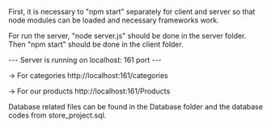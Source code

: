 First, it is necessary to "npm start" separately for client and server so that node modules can be loaded and necessary frameworks work.

For run the server, "node server.js" should be done in the server folder.
Then "npm start" should be done in the client folder.

---  Server is running on localhost: 161 port  ---

-> For categories http://localhost:161/categories

-> For our products http://localhost:161/Products


Database related files can be found in the Database folder and the database codes from store_project.sql. 
